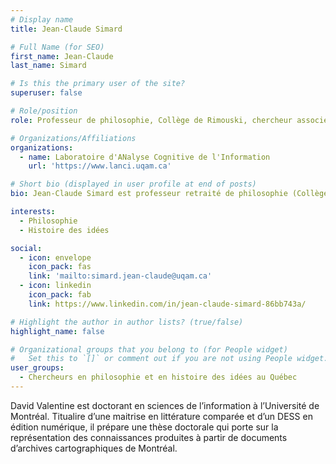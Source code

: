 ```yaml
---
# Display name
title: Jean-Claude Simard

# Full Name (for SEO)
first_name: Jean-Claude
last_name: Simard

# Is this the primary user of the site?
superuser: false

# Role/position
role: Professeur de philosophie, Collège de Rimouski, chercheur associé au LANCI

# Organizations/Affiliations
organizations:
  - name: Laboratoire d'ANalyse Cognitive de l'Information
    url: 'https://www.lanci.uqam.ca'

# Short bio (displayed in user profile at end of posts)
bio: Jean-Claude Simard est professeur retraité de philosophie (Collège de Rimouski) et chercheur associé au LANCI.

interests:
  - Philosophie
  - Histoire des idées

social:
  - icon: envelope
    icon_pack: fas
    link: 'mailto:simard.jean-claude@uqam.ca'
  - icon: linkedin
    icon_pack: fab
    link: https://www.linkedin.com/in/jean-claude-simard-86bb743a/

# Highlight the author in author lists? (true/false)
highlight_name: false

# Organizational groups that you belong to (for People widget)
#   Set this to `[]` or comment out if you are not using People widget.
user_groups:
  - Chercheurs en philosophie et en histoire des idées au Québec
---
```

David Valentine est doctorant en sciences de l’information à l’Université de Montréal.
Titualire d’une maitrise en littérature comparée et d’un DESS en édition numérique, il prépare une thèse doctorale qui porte sur la représentation des connaissances produites à partir de documents d’archives cartographiques de Montréal.
